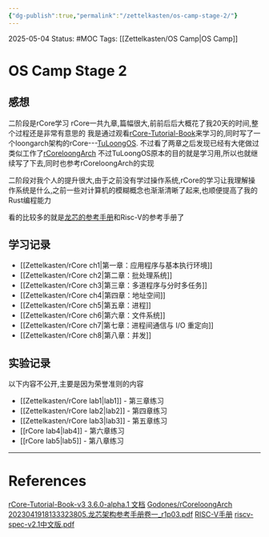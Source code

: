 ```yaml
---
{"dg-publish":true,"permalink":"/zettelkasten/os-camp-stage-2/"}
---
```


2025-05-04
Status: #MOC
Tags: [[Zettelkasten/OS Camp\|OS Camp]]

# OS Camp Stage 2

## 感想

二阶段是rCore学习
rCore一共九章,篇幅很大,前前后后大概花了我20天的时间,整个过程还是非常有意思的
我是通过观看[rCore-Tutorial-Book](https://rcore-os.cn/rCore-Tutorial-Book-v3/index.html)来学习的,同时写了一个loongarch架构的rCore---[TuLoongOS](https://github.com/MF-B/TuLoongOS).
不过看了两章之后发现已经有大佬做过类似工作了[rCoreloongArch](https://github.com/Godones/rCoreloongArch)
不过TuLoongOS原本的目的就是学习用,所以也就继续写了下去,同时也参考rCoreloongArch的实现

二阶段对我个人的提升很大,由于之前没有学过操作系统,rCore的学习让我理解操作系统是什么,之前一些对计算机的模糊概念也渐渐清晰了起来,也顺便提高了我的Rust编程能力

看的比较多的就是[龙芯的参考手册](https://www.loongson.cn/uploads/images/2023041918133323805.%E9%BE%99%E8%8A%AF%E6%9E%B6%E6%9E%84%E5%8F%82%E8%80%83%E6%89%8B%E5%86%8C%E5%8D%B7%E4%B8%80_r1p03.pdf)和Risc-V的参考手册了 

## 学习记录

- [[Zettelkasten/rCore ch1\|第一章：应用程序与基本执行环境]]
- [[Zettelkasten/rCore ch2\|第二章：批处理系统]]
- [[Zettelkasten/rCore ch3\|第三章：多道程序与分时多任务]]
- [[Zettelkasten/rCore ch4\|第四章：地址空间]]
- [[Zettelkasten/rCore ch5\|第五章：进程]]
- [[Zettelkasten/rCore ch6\|第六章：文件系统]]
- [[Zettelkasten/rCore ch7\|第七章：进程间通信与 I/O 重定向]]
- [[Zettelkasten/rCore ch8\|第八章：并发]]

## 实验记录
以下内容不公开,主要是因为荣誉准则的内容
- [[Zettelkasten/rCore lab1\|lab1]] - 第三章练习
- [[Zettelkasten/rCore lab2\|lab2]] - 第四章练习
- [[Zettelkasten/rCore lab3\|lab3]] - 第五章练习
- [[rCore lab4\|lab4]] - 第六章练习
- [[rCore lab5\|lab5]] - 第八章练习


___
# References
[rCore-Tutorial-Book-v3 3.6.0-alpha.1 文档](https://rcore-os.cn/rCore-Tutorial-Book-v3/index.html)
[Godones/rCoreloongArch](https://github.com/Godones/rCoreloongArch)
[2023041918133323805.龙芯架构参考手册卷一_r1p03.pdf](https://www.loongson.cn/uploads/images/2023041918133323805.%E9%BE%99%E8%8A%AF%E6%9E%B6%E6%9E%84%E5%8F%82%E8%80%83%E6%89%8B%E5%86%8C%E5%8D%B7%E4%B8%80_r1p03.pdf)
[RISC-V手册](http://staff.ustc.edu.cn/~llxx/cod/reference_books/RISC-V-Reader-Chinese-v2p12017.pdf)
[riscv-spec-v2.1中文版.pdf](http://file.whycan.com/files/members/7090/riscv-spec-v2.1%E4%B8%AD%E6%96%87%E7%89%88.pdf)